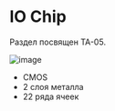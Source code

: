 # IO Chip

Раздел посвящен TA-05.

![image](https://user-images.githubusercontent.com/5828819/177950186-70bb34c9-de8f-4ba4-92db-19c2a5bc6ac3.png)

- CMOS
- 2 слоя металла
- 22 ряда ячеек
